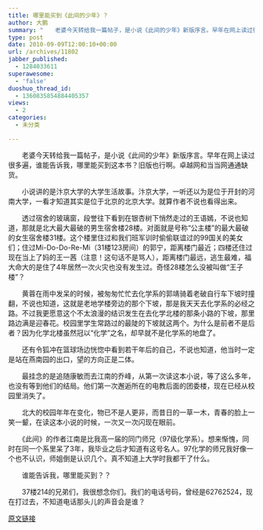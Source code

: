 ```yaml
---
title: 哪里能买到《此间的少年》？
author: 大鹏
summary: "　　老婆今天转给我一篇帖子，是小说《此间的少年》新版序言。早年在网上读过很多遍，谁能告诉我，哪里能买到这本书？旧版也行啊。卓越网和当当网通通缺货。"
type: post
date: 2010-09-09T12:00:10+00:00
url: /archives/11802
jabber_published:
  - 1284033611
superawesome:
  - 'false'
duoshuo_thread_id:
  - 1360835854884405357
views:
  - 2
categories:
  - 未分类

---
```

　　老婆今天转给我一篇帖子，是小说《此间的少年》新版序言。早年在网上读过很多遍，谁能告诉我，哪里能买到这本书？旧版也行啊。卓越网和当当网通通缺货。
  
　　小说讲的是汴京大学的大学生活故事。汴京大学，一听还以为是位于开封的河南大学，一看才知道其实是位于北京的北京大学。就算作者不说也看得出来。
  
　　透过宿舍的玻璃窗，段誉往下看到在银杏树下悄然走过的王语嫣，不说也知道，那就是北大最大最破的男生宿舍楼28楼。对面就是号称“公主楼”的最大最破的女生宿舍楼31楼。这个楼里住过和我们班军训时偷偷联谊过的99国关的美女们；住过Mi-Do-Do-Re-Mi（31楼123房间）的郭宁，距离楼门最近；四楼还住过现在当上了妈的王一茜（注意！这句话不是骂人），距离楼门最远，逃生最难，福大命大的是住了4年居然一次火灾也没有发生过。奇怪28楼怎么没被叫做“王子楼”？
  
　　黄蓉在雨中发呆的时候，被匆匆忙忙去化学系的郭靖骑着老破自行车下坡时撞翻，不说也知道，这就是老地学楼旁边的那个下坡，那是我天天去化学系的必经之路。不过我更愿意这个不太浪漫的结识发生在去化学北楼的那条小路的下坡，那里路边满是迎春花。校园里学生常路过的最陡的下坡就这两个。为什么是前者不是后者？因为化学北楼虽然冠以“化学”之名，却早就不是化学系的地盘了。
  
　　还有令狐冲在篮球场边恍惚中看到若干年后的自己，不说也知道，他当时一定是站在燕南园的出口，望的方向正是二体。
  
　　最挂念的是追随康敏而去江南的乔峰，从第一次读这本小说，等了这么多年，也没有等到他们的结局。他们第一次邂逅所在的电教后面的团委楼，现在已经从校园里消失了。
  
　　北大的校园年年在变化，物已不是人更非，而昔日的一草一木，青春的脸上一笑一颦，在读这本小说的时候，一次又一次闪现在眼前。
  
　　《此间》的作者江南是比我高一届的同门师兄（97级化学系）。想来惭愧，同时在同一个系里呆了3年，我毕业之后才知道有这号名人。97化学的师兄我好像一个也不认识，师姐倒是认识几个。真不知道上大学时我都干了什么。
  
　　谁能告诉我，哪里能买到？？
  
　　37楼214的兄弟们，我很想念你们。我们的电话号码，曾经是62762524，现在打过去，不知道电话那头儿的声音会是谁？

[原文链接](http://dapengde.com/archives/11802)

